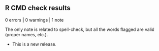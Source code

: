 ## R CMD check results

0 errors | 0 warnings | 1 note

The only note is related to spell-check, but all the words flagged are valid (proper names, etc.).

* This is a new release.
